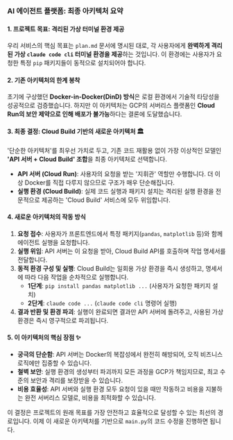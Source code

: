 ### **AI 에이전트 플랫폼: 최종 아키텍처 요약**

#### **1. 프로젝트 목표: 격리된 가상 터미널 환경 제공**

우리 서비스의 핵심 목표는 `plan.md` 문서에 명시된 대로, 각 사용자에게 **완벽하게 격리된 가상 `claude code cli` 터미널 환경을 제공**하는 것입니다. 이 환경에는 사용자가 요청한 특정 `pip` 패키지들이 동적으로 설치되어야 합니다.

#### **2. 기존 아키텍처의 한계 봉착**

초기에 구상했던 **Docker-in-Docker(DinD) 방식**은 로컬 환경에서 기술적 타당성을 성공적으로 검증했습니다. 하지만 이 아키텍처는 GCP의 서버리스 플랫폼인 **Cloud Run의 보안 제약으로 인해 배포가 불가능**하다는 결론에 도달했습니다.

#### **3. 최종 결정: Cloud Build 기반의 새로운 아키텍처 🏛️**

'단순한 아키텍처'를 최우선 가치로 두고, 기존 코드 재활용 없이 가장 이상적인 모델인 **'API 서버 + Cloud Build' 조합**을 최종 아키텍처로 선택합니다.

* **API 서버 (Cloud Run)**: 사용자의 요청을 받는 '지휘관' 역할만 수행합니다. 더 이상 Docker를 직접 다루지 않으므로 구조가 매우 단순해집니다.
* **실행 환경 (Cloud Build)**: 실제 코드 실행과 패키지 설치는 격리된 실행 환경을 전문적으로 제공하는 'Cloud Build' 서비스에 모두 위임합니다.



#### **4. 새로운 아키텍처의 작동 방식**

1.  **요청 접수**: 사용자가 프론트엔드에서 특정 패키지(`pandas`, `matplotlib` 등)와 함께 에이전트 실행을 요청합니다.
2.  **실행 위임**: API 서버는 이 요청을 받아, Cloud Build API를 호출하며 작업 명세서를 전달합니다.
3.  **동적 환경 구성 및 실행**: Cloud Build는 일회용 가상 환경을 즉시 생성하고, 명세서에 따라 다음 작업을 순차적으로 실행합니다.
    * **1단계**: `pip install pandas matplotlib ...` (사용자가 요청한 패키지 설치)
    * **2단계**: `claude code ...` (`claude code cli` 명령어 실행)
4.  **결과 반환 및 환경 파괴**: 실행이 완료되면 결과만 API 서버에 돌려주고, 사용된 가상 환경은 즉시 영구적으로 파괴됩니다.

#### **5. 이 아키텍처의 핵심 장점 ✨**

* **궁극의 단순함**: API 서버는 Docker의 복잡성에서 완전히 해방되어, 오직 비즈니스 로직에만 집중할 수 있습니다.
* **철벽 보안**: 실행 환경의 생성부터 파괴까지 모든 과정을 GCP가 책임지므로, 최고 수준의 보안과 격리를 보장받을 수 있습니다.
* **비용 효율성**: API 서버와 실행 환경 모두 요청이 있을 때만 작동하고 비용을 지불하는 완전 서버리스 모델로, 비용을 최적화할 수 있습니다.

이 결정은 프로젝트의 원래 목표를 가장 안전하고 효율적으로 달성할 수 있는 최선의 경로입니다. 이제 이 새로운 아키텍처를 기반으로 `main.py`의 코드 수정을 진행하면 됩니다.